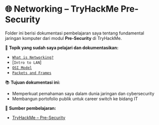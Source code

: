 # 🌐 Networking – TryHackMe Pre-Security

Folder ini berisi dokumentasi pembelajaran saya tentang fundamental jaringan komputer dari modul **Pre-Security** di TryHackMe.

📌 **Topik yang sudah saya pelajari dan dokumentasikan:**

- [`What is Networking?`](#) 
- [`Intro to LAN`]
- [`OSI Model`](osi-model.md)
- [`Packets and Frames`](packets-and-frames.md)

📚 **Tujuan dokumentasi ini:**
- Memperkuat pemahaman saya dalam dunia jaringan dan cybersecurity
- Membangun portofolio publik untuk career switch ke bidang IT

🔗 **Sumber pembelajaran:**
- [TryHackMe – Pre-Security](https://tryhackme.com/module/presecurity)
